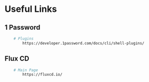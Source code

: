 # Useful Links

## 1 Password

```bash
    # Plugins
        https://developer.1password.com/docs/cli/shell-plugins/
```

## Flux CD

```bash
    # Main Page
        https://fluxcd.io/
```